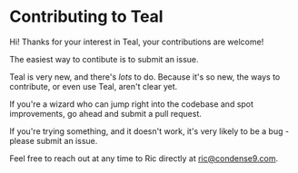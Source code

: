 # Contributing to Teal

Hi! Thanks for your interest in Teal, your contributions are welcome!

The easiest way to contibute is to submit an issue.

Teal is very new, and there's *lots* to do. Because it's so new, 
the ways to contribute, or even use Teal, aren't clear yet.

If you're a wizard who can jump right into the codebase and spot
improvements, go ahead and submit a pull request. 

If you're trying something, and it doesn't work, it's very likely to be
a bug - please submit an issue.

Feel free to reach out at any time to Ric directly at ric@condense9.com.
